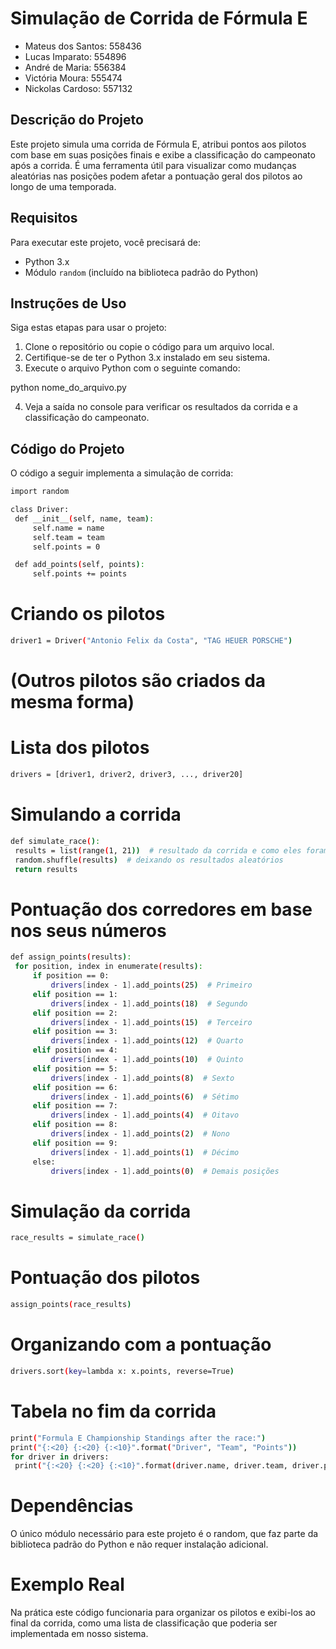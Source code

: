 # Simulação de Corrida de Fórmula E

- Mateus dos Santos: 558436
- Lucas Imparato: 554896
- André de Maria: 556384
- Victória Moura: 555474
- Nickolas Cardoso: 557132

## Descrição do Projeto
Este projeto simula uma corrida de Fórmula E, atribui pontos aos pilotos com base em suas posições finais e exibe
a classificação do campeonato após a corrida. É uma ferramenta útil para visualizar como mudanças aleatórias nas
posições podem afetar a pontuação geral dos pilotos ao longo de uma temporada.

## Requisitos
Para executar este projeto, você precisará de:
- Python 3.x
- Módulo `random` (incluído na biblioteca padrão do Python)

## Instruções de Uso
Siga estas etapas para usar o projeto:
1. Clone o repositório ou copie o código para um arquivo local.
2. Certifique-se de ter o Python 3.x instalado em seu sistema.
3. Execute o arquivo Python com o seguinte comando:

python nome_do_arquivo.py

4. Veja a saída no console para verificar os resultados da corrida e a classificação do campeonato.

## Código do Projeto
O código a seguir implementa a simulação de corrida:

```bash
import random

class Driver:
 def __init__(self, name, team):
     self.name = name
     self.team = team
     self.points = 0

 def add_points(self, points):
     self.points += points
```

# Criando os pilotos
```bash
driver1 = Driver("Antonio Felix da Costa", "TAG HEUER PORSCHE")
```
# (Outros pilotos são criados da mesma forma)
# Lista dos pilotos
```bash
drivers = [driver1, driver2, driver3, ..., driver20]
```
# Simulando a corrida
```bash
def simulate_race():
 results = list(range(1, 21))  # resultado da corrida e como eles foram
 random.shuffle(results)  # deixando os resultados aleatórios
 return results
```
# Pontuação dos corredores em base nos seus números
```bash
def assign_points(results):
 for position, index in enumerate(results):
     if position == 0:
         drivers[index - 1].add_points(25)  # Primeiro
     elif position == 1:
         drivers[index - 1].add_points(18)  # Segundo
     elif position == 2:
         drivers[index - 1].add_points(15)  # Terceiro
     elif position == 3:
         drivers[index - 1].add_points(12)  # Quarto
     elif position == 4:
         drivers[index - 1].add_points(10)  # Quinto
     elif position == 5:
         drivers[index - 1].add_points(8)  # Sexto
     elif position == 6:
         drivers[index - 1].add_points(6)  # Sétimo
     elif position == 7:
         drivers[index - 1].add_points(4)  # Oitavo
     elif position == 8:
         drivers[index - 1].add_points(2)  # Nono
     elif position == 9:
         drivers[index - 1].add_points(1)  # Décimo
     else:
         drivers[index - 1].add_points(0)  # Demais posições
```
# Simulação da corrida
```bash
race_results = simulate_race()
```
# Pontuação dos pilotos
```bash
assign_points(race_results)
```
# Organizando com a pontuação
```bash
drivers.sort(key=lambda x: x.points, reverse=True)
```
# Tabela no fim da corrida
```bash
print("Formula E Championship Standings after the race:")
print("{:<20} {:<20} {:<10}".format("Driver", "Team", "Points"))
for driver in drivers:
 print("{:<20} {:<20} {:<10}".format(driver.name, driver.team, driver.points))
```

# Dependências
O único módulo necessário para este projeto é o random, que faz parte da biblioteca padrão do Python
e não requer instalação adicional.

# Exemplo Real
Na prática este código funcionaria para organizar os pilotos e exibi-los ao final da corrida, como uma lista de classificação que poderia ser implementada em nosso sistema.
